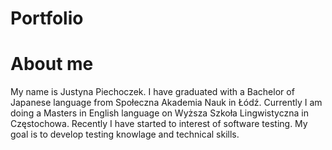 # Portfolio

# About me

My name is Justyna Piechoczek. I have graduated with a Bachelor of Japanese language from Społeczna Akademia Nauk in Łódź. Currently I am doing a Masters in English language on Wyższa Szkoła Lingwistyczna in Częstochowa. Recently I have started to interest of software testing. My goal is to develop testing knowlage and technical skills. 
